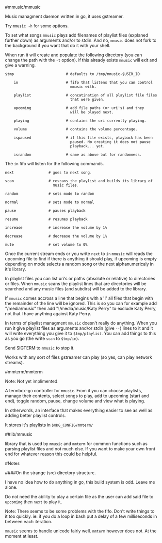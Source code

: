 #mmusic/mmusic

Music managment daemon written in go, it uses gstreamer.

Try `mmusic -h` for some options.

To set what songs `mmusic` plays add filenames of playlist files
(explaned further down) as arguments and/or to stdin. And no, `mmusic`
does not fork to the background if you want that do it with your shell.

When run it will create and populate the following directory (you can
change the path with the `-t` option). If this already exists `mmusic`
will exit and give a warning.

    $tmp                        # defaults to /tmp/mmusic-$USER_ID

        in                      # fifo that listens that you can control
                                  mmusic with.

        playlist                # concatination of all playlist file files
                                  that were given.

        upcoming                # add file paths (or uri's) and they
                                  will be played next.

        playing                 # contains the uri currently playing.

        volume                  # contains the volume percentage.

        ispaused                # if this file exists, playback has been
                                  paused. No creating it does not pause
                                  playback... yet.

        israndom                # same as above but for randomness.

The `in` fifo will listen for the following commands.

    next                # goes to next song.

    scan                # rescans the playlist and builds its library of
                          music files.

    random              # sets mode to random

    normal              # sets mode to normal

    pause               # pauses playback

    resume              # resumes playback

    increase            # increase the volume by 1%

    decrease            # decrease the volume by 1%

    mute                # set volume to 0%

Once the current stream ends or you write `next` to `in` `mmusic` will
reads the upcoming file to find if there is anything it should play,
if upcoming is empty depending on mode selects a random song or the next
alphanumericaly in it's library.

In playlist files you can list uri's or paths (absolute or relative)
to directories or files. When `mmusic` scans the playlist lines that
are directories will be searched and any music files (and subdirs)
will be added to the library.

If `mmusic` comes accross a line that begins with a '!' all files that
begin with the remainder of the line will be ignored. This is so you
can for example add "/media/music" then add "!/media/music/Katy Perry"
to exclude Katy Perry, not that I have anything against Katy Perry.

In terms of playlist managment `mmusic` doesn't really do anything. When
you run it give playlist files as arguments and/or stdin (give `--`) lines
to it and it will write everything you give it to `$tmp/playlist`. You
can add things to this as you go (the write `scan` to `$tmp/in`).

Send SIGTERM to `mmusic` to stop it.

Works with any sort of files gstreamer can play (so yes, can play network
streams).

#mmterm/mmterm

Note: Not yet implimented.

A termbox-go controller for `mmusic`. From it you can choose playlists,
manage their contents, select songs to play, add to upcoming (start and
end), toggle random, pause, change volume and view what is playing.

In otherwords, an interface that makes everything easier to see as well
as adding better playlist controls.

It stores it's playlists in `$XDG_CONFIG/mmterm/`

##lib/mmusic

library that is used by `mmusic` and `mmterm` for common functions such
as parsing playlist files and not much else. If you want to make your
own front end for whatever reason this could be helpful.

#Notes

####On the strange (src) directory structure.

I have no idea how to do anything in go, this build system is odd.
Leave me alone.

Do not need the ability to play a certain file as the user can add said
file to `upcoming` then `next` to play it.

Note: There seems to be some problems with the fifo. Don't write things
to it too quickly. ie: if you do a loop in bash put a delay of a few
milliseconds in between each iteration.

`mmusic` seems to handle unicode fairly well. `mmterm` however does not. 
At the moment at least.
